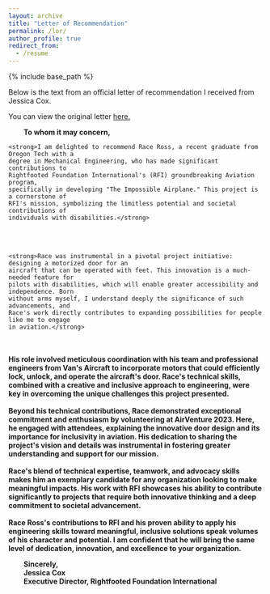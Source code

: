 ```yaml
---
layout: archive
title: "Letter of Recommendation"
permalink: /lor/
author_profile: true
redirect_from:
  - /resume
---
```


<style type="text/css"> 
 
.tab {  
		margin-left: 30px;  
 	} 

.doubletab {
        margin-left: 65px;
    }

.tabfixed {
        margin-left: 30px;
    }
 
</style> 

{% include base_path %}

Below is the text from an official letter of recommendation I received from Jessica Cox.

You can view the original letter [here.](https://raceross.github.io/files/lor.pdf)

<p class="tab">
    <strong>To whom it may concern,</strong>
</p>
<p class="doubletab">

    <strong>I am delighted to recommend Race Ross, a recent graduate from Oregon Tech with a
    degree in Mechanical Engineering, who has made significant contributions to
    Rightfooted Foundation International's (RFI) groundbreaking Aviation program,
    specifically in developing "The Impossible Airplane." This project is a cornerstone of
    RFI's mission, symbolizing the limitless potential and societal contributions of
    individuals with disabilities.</strong>
<br>
<br>

    <strong>Race was instrumental in a pivotal project initiative: designing a motorized door for an
    aircraft that can be operated with feet. This innovation is a much-needed feature for
    pilots with disabilities, which will enable greater accessibility and independence. Born
    without arms myself, I understand deeply the significance of such advancements, and
    Race's work directly contributes to expanding possibilities for people like me to engage
    in aviation.</strong>
<br>
<br>
    <strong>His role involved meticulous coordination with his team and professional engineers
    from Van's Aircraft to incorporate motors that could efficiently lock, unlock, and operate
    the aircraft's door. Race's technical skills, combined with a creative and inclusive
    approach to engineering, were key in overcoming the unique challenges this project
    presented.</strong>
<br>
<br>
    <strong>Beyond his technical contributions, Race demonstrated exceptional commitment and
    enthusiasm by volunteering at AirVenture 2023. Here, he engaged with attendees,
    explaining the innovative door design and its importance for inclusivity in aviation. His
    dedication to sharing the project's vision and details was instrumental in fostering
    greater understanding and support for our mission.</strong>
<br>
<br>
    <strong>Race's blend of technical expertise, teamwork, and advocacy skills makes him an
    exemplary candidate for any organization looking to make meaningful impacts. His
    work with RFI showcases his ability to contribute significantly to projects that require
    both innovative thinking and a deep commitment to societal advancement.</strong>
<br>
<br>
    <strong>Race Ross's contributions to RFI and his proven ability to apply his engineering skills
    toward meaningful, inclusive solutions speak volumes of his character and potential. I
    am confident that he will bring the same level of dedication, innovation, and excellence
    to your organization.</strong>
</p>
<p class="tab">
    <strong>Sincerely,</strong>
<br>
    <strong>Jessica Cox</strong>
<br>
    <strong>Executive Director, Rightfooted Foundation International</strong>
</p>

